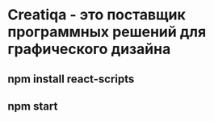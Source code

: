 # Creatiqa - это поставщик программных решений для графического дизайна

## npm install react-scripts
## npm start